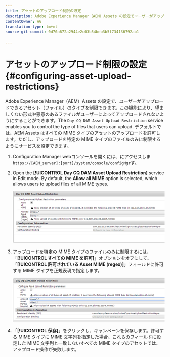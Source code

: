 ```yaml
---
title: アセットのアップロード制限の設定
description: Adobe Experience Manager（AEM）Assets の設定でユーザーがアップロードできるアセット（ファイル）のタイプを制限する方法を学習します。
contentOwner: AG
translation-type: tm+mt
source-git-commit: 0d70a672a2944e2c03b54beb3b5f734136792ab1

---
```



# アセットのアップロード制限の設定 {#configuring-asset-upload-restrictions}

Adobe Experience Manager（AEM）Assets の設定で、ユーザーがアップロードできるアセット（ファイル）のタイプを制限できます。この機能により、望ましくない形式や悪意のあるファイルがユーザーによってアップロードされないようにすることができます。The `Day CQ DAM Asset Upload Restriction` service enables you to control the type of files that users can upload. デフォルトでは、AEM Assets はすべての MIME タイプのアセットのアップロードを許可します。ただし、アップロードを特定の MIME タイプのファイルのみに制限するようにサービスを設定できます。

1. Configuration Manager webコンソールを開くには、にアクセスしま `https://[AEM_server]:[port]/system/console/configMgr`す。
1. Open the **[!UICONTROL Day CQ DAM Asset Upload Restriction]** service in Edit mode. By default, the **Allow all MIME** option is selected, which allows users to upload files of all MIME types.

   ![chlimage_1-378](assets/chlimage_1-378.png)

1. アップロードを特定の MIME タイプのファイルのみに制限するには、「**[!UICONTROL すべての MIME を許可]**」オプションをオフにして、「**[!UICONTROL 許可されている Asset MIME (regex)]**」フィールドに許可する MIME タイプを正規表現で指定します。

   ![chlimage_1-379](assets/chlimage_1-379.png)

1. 「**[!UICONTROL 保存]**」をクリックし、キャンペーンを保存します。許可する MIME タイプに MIME 文字列を指定した場合、これらのフィールドに設定した MIME 文字列と一致しないすべての MIME タイプのアセットでは、アップロード操作が失敗します。
